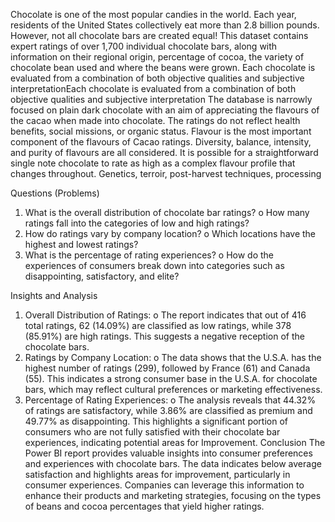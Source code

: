Chocolate is one of the most popular candies in the world. Each year, residents of the United States collectively eat more than 2.8 billion pounds. However, not all chocolate bars are created equal! This dataset contains expert ratings of over 1,700 individual chocolate bars, along with information on their regional origin, percentage of cocoa, the variety of chocolate bean used and where the beans were grown. 
Each chocolate is evaluated from a combination of both objective qualities and subjective interpretationEach chocolate is evaluated from a combination of both objective qualities and subjective interpretation
The database is narrowly focused on plain dark chocolate with an aim of appreciating the flavours of the cacao when made into chocolate.
The ratings do not reflect health benefits, social missions, or organic status. 
Flavour is the most important component of the flavours of Cacao ratings.
Diversity, balance, intensity, and purity of flavours are all considered. 
It is possible for a straightforward single note chocolate to rate as high as a complex flavour profile that changes throughout. Genetics, terroir, post-harvest techniques, processing 

Questions (Problems)
1.	What is the overall distribution of chocolate bar ratings?
o	How many ratings fall into the categories of low and high ratings?
2.	How do ratings vary by company location?
o	Which locations have the highest and lowest ratings?
3.	What is the percentage of rating experiences?
o	How do the experiences of consumers break down into categories such as disappointing, satisfactory, and elite?

Insights and Analysis
1.	Overall Distribution of Ratings:
o	The report indicates that out of 416 total ratings, 62 (14.09%) are classified as low ratings, while 378 (85.91%) are high ratings. This suggests a negative reception of the chocolate bars.
2.	Ratings by Company Location:
o	The data shows that the U.S.A. has the highest number of ratings (299), followed by France (61) and Canada (55). This indicates a strong consumer base in the U.S.A. for chocolate bars, which may reflect cultural preferences or marketing effectiveness.
3.	Percentage of Rating Experiences:
o	The analysis reveals that 44.32% of ratings are satisfactory, while 3.86% are classified as premium and 49.77% as disappointing. This highlights a significant portion of consumers who are not fully satisfied with their chocolate bar experiences, indicating potential areas for Improvement.
Conclusion
The Power BI report provides valuable insights into consumer preferences and experiences with chocolate bars. The data indicates below average satisfaction and highlights areas for improvement, particularly in consumer experiences. Companies can leverage this information to enhance their products and marketing strategies, focusing on the types of beans and cocoa percentages that yield higher ratings.

